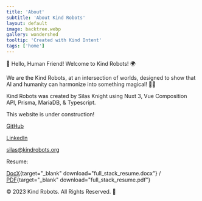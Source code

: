 ```yaml
---
title: 'About'
subtitle: 'About Kind Robots'
layout: default
image: backtree.webp
gallery: wondershed
tooltip: 'Created with Kind Intent'
tags: ['home']
---
```

<div class="text-center">
🤖 Hello, Human Friend! Welcome to Kind Robots! 🌍

We are the Kind Robots, at an intersection of worlds, designed to show that AI and humanity can harmonize into something magical! 🎩✨

<p> Kind Robots was created by Silas Knight using Nuxt 3, Vue Composition API, Prisma, MariaDB, & Typescript.</p>

<p>This website is under construction!</p>

[GitHub](https://github.com/silasfelinus/)

[LinkedIn](https://www.linkedin.com/in/silas-knight/)

[silas@kindrobots.org](silas@kindrobots.com)

Resume:

[DocX](/resume/full_stack_resume.docx){target="\_blank" download="full_stack_resume.docx"} / [PDF](/resume/full_stack_resume.pdf){target="\_blank" download="full_stack_resume.pdf"}

© 2023 Kind Robots. All Rights Reserved. 🌟
</div>
<kind-nav />